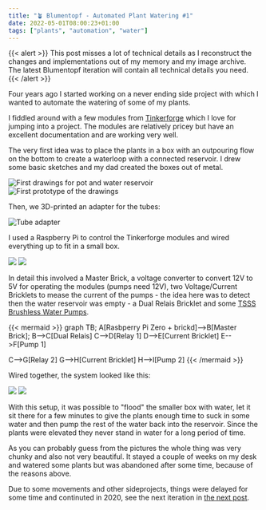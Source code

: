 ```yaml
---
title: "🪴 Blumentopf - Automated Plant Watering #1"
date: 2022-05-01T08:00:23+01:00
tags: ["plants", "automation", "water"]
---
```


{{< alert >}}
This post misses a lot of technical details as I reconstruct the changes and implementations out of my memory and my image archive. The latest Blumentopf iteration will contain all technical details you need.
{{< /alert >}}

Four years ago I started working on a never ending side project with which I wanted to automate the watering of some of my plants.

I fiddled around with a few modules from [Tinkerforge](https://www.tinkerforge.com/en/) which I love for jumping into a project. The modules are relatively pricey but have an excellent documentation and are working very well.

The very first idea was to place the plants in a box with an outpouring flow on the bottom to create a waterloop with a connected reservoir. I drew some basic sketches and my dad created the boxes out of metal.

![](img/blumentopf/01/01.jpg "First drawings for pot and water reservoir")
![](img/blumentopf/01/02.jpg "First prototype of the drawings")

Then, we 3D-printed an adapter for the tubes:

![](img/blumentopf/01/03.jpg "Tube adapter")

 I used a Raspberry Pi to control the Tinkerforge modules and wired everything up to fit in a small box.

![](img/blumentopf/01/04.jpg)
![](img/blumentopf/01/05.jpg)

In detail this involved a Master Brick, a voltage converter to convert 12V to 5V for operating the modules (pumps need 12V), two Voltage/Current Bricklets to mease the current of the pumps - the idea here was to detect then the water reservoir was empty -  a Dual Relais Bricklet and some [TSSS Brushless Water Pumps](https://www.amazon.de/dp/B07RLDPWGZ).

{{< mermaid >}}
graph TB;
A[Rasbperry Pi Zero + brickd]-->B[Master Brick];
B-->C[Dual Relais]
C-->D[Relay 1]
D-->E[Current Bricklet]
E-->F[Pump 1]

C-->G[Relay 2]
G-->H[Current Bricklet]
H-->I[Pump 2]
{{< /mermaid >}}

Wired together, the system looked like this:

![](img/blumentopf/01/06.jpg)
![](img/blumentopf/01/07.jpg)

With this setup, it was possible to "flood" the smaller box with water, let it sit there for a few minutes to give the plants enough time to suck in some water and then pump the rest of the water back into the reservoir. Since the plants were elevated they never stand in water for a long period of time.

As you can probably guess from the pictures the whole thing was very chunky and also not very beautiful. It stayed a couple of weeks on my desk and watered some plants but was abandoned after some time, because of the reasons above.

Due to some movements and other sideprojects, things were delayed for some time and continuted in 2020, see the next iteration in [the next post](/posts/2022/blumentopf-2).

